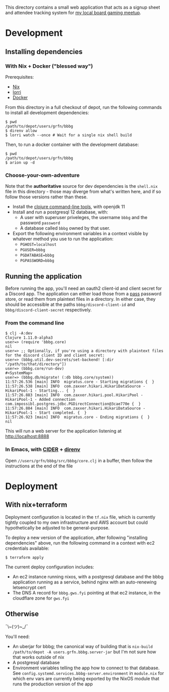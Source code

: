 This directory contains a small web application that acts as a signup
sheet and attendee tracking system for [my local board gaming
meetup](https://www.meetup.com/brooklyn-based-board-gaming/).

# Development

## Installing dependencies

### With Nix + Docker (\"blessed way\")

Prerequisites:

-   [Nix](https://nixos.org/)
-   [lorri](https://github.com/nix-community/lorri)
-   [Docker](https://www.docker.com/)

From this directory in a full checkout of depot, run the following
commands to install all development dependencies:

``` shell-session
$ pwd
/path/to/depot/users/grfn/bbbg
$ direnv allow
$ lorri watch --once # Wait for a single nix shell build
```

Then, to run a docker container with the development database:

``` shell-session
$ pwd
/path/to/depot/users/grfn/bbbg
$ arion up -d
```

### Choose-your-own-adventure

Note that the **authoritative** source for dev dependencies is the
`shell.nix` file in this directory - those may diverge from what\'s
written here, and if so follow those versions rather than these.

-   Install the [clojure command-line
    tools](https://clojure.org/guides/getting_started), with openjdk 11
-   Install and run a postgresql 12 database, with:
    -   A user with superuser priveleges, the username `bbbg` and the
        password `password`
    -   A database called `bbbg` owned by that user.
-   Export the following environment variables in a context visible by
    whatever method you use to run the application:
    -   `PGHOST=localhost`
    -   `PGUSER=bbbg`
    -   `PGDATABASE=bbbg`
    -   `PGPASSWORD=bbbg`

## Running the application

Before running the app, you\'ll need an oauth2 client-id and client
secret for a Discord app. The application can either load those from a
[pass](https://www.passwordstore.org/) password store, or read them from
plaintext files in a directory. In either case, they should be
accessible at the paths `bbbg/discord-client-id` and
`bbbg/discord-client-secret` respectively.

### From the command line

``` shell-session
$ clj -A:dev
Clojure 1.11.0-alpha3
user=> (require 'bbbg.core)
nil
user=> ;; Optionally, if you're using a directory with plaintext files for the discord client ID and client secret:
user=> (bbbg.util.dev-secrets/set-backend! [:dir "/path/to/that/directory"])
user=> (bbbg.core/run-dev)
#<SystemMap>
user=> (bbbg.db/migrate! (:db bbbg.core/system))
11:57:26.536 [main] INFO  migratus.core - Starting migrations {  }
11:57:26.538 [main] INFO  com.zaxxer.hikari.HikariDataSource - HikariPool-1 - Starting... {  }
11:57:26.883 [main] INFO  com.zaxxer.hikari.pool.HikariPool - HikariPool-1 - Added connection com.impossibl.postgres.jdbc.PGDirectConnection@3cae770e {  }
11:57:26.884 [main] INFO  com.zaxxer.hikari.HikariDataSource - HikariPool-1 - Start completed. {  }
11:57:26.923 [main] INFO  migratus.core - Ending migrations {  }
nil
```

This will run a web server for the application listening at
<http://localhost:8888>

### In Emacs, with [CIDER](https://docs.cider.mx/cider/index.html) + [direnv](https://github.com/wbolster/emacs-direnv)

Open `//users/grfn/bbbg/src/bbbg/core.clj` in a buffer, then follow the
instructions at the end of the file

# Deployment

## With nix+terraform

Deployment configuration is located in the `tf.nix` file, which is
currently tightly coupled to my own infrastructure and AWS account but
could hypothetically be adjusted to be general-purpose.

To deploy a new version of the application, after following \"installing
dependencies\" above, run the following command in a context with ec2
credentials available:

``` shell-session
$ terraform apply
```

The current deploy configuration includes:

-   An ec2 instance running nixos, with a postgresql database and the
    bbbg application running as a service, behind nginx with an
    auto-renewing letsencrypt cert
-   The DNS A record for `bbbg.gws.fyi` pointing at that ec2 instance,
    in the cloudflare zone for `gws.fyi`

## Otherwise

¯\\~(ツ)~\_/¯

You\'ll need:

-   An uberjar for bbbg; the canonical way of building that is
    `nix-build
     /path/to/depot -A users.grfn.bbbg.server-jar` but I\'m not sure how
    that works outside of nix
-   A postgresql database
-   Environment variables telling the app how to connect to that
    database. See `config.systemd.services.bbbg-server.environment` in
    `module.nix` for which env vars are currently being exported by the
    NixOS module that runs the production version of the app
